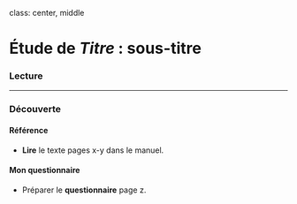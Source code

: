 class: center, middle

# Étude de *Titre* : sous-titre

### Lecture

---

### Découverte

#### Référence

+ **Lire** le texte pages x-y dans le manuel.

#### Mon questionnaire

+ Préparer le **questionnaire** page z.



